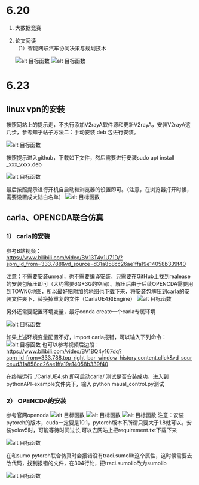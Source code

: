 # 6.20
1. 大数据竞赛
2. 论文阅读\
   （1）智能网联汽车协同决策与规划技术

      ![alt 目标函数](./图片/智能网联汽车协同决策难点.png) 
      ![alt 目标函数](./图片/解体思路.png) 


# 6.23
## linux vpn的安装
按照网站上的提示走，不执行添加V2rayA软件源和更新V2rayA，安装V2rayA这几步，参考知乎帖子方法二：手动安装 deb 包进行安装。


![alt 目标函数](./图片/vpn1.png) 

按照提示进入github，下载如下文件，然后需要进行安装sudo apt install _xxx_vxxx.deb


![alt 目标函数](./图片/vpn2.png) 



最后按照提示进行开机自启动和浏览器的设置即可。（注意，在浏览器打开时候，需要设置成大陆白名单）
![alt 目标函数](./图片/vpn3.png) 



## carla、OPENCDA联合仿真
### 1） carla的安装
参考B站视频：\
https://www.bilibili.com/video/BV13T4y1U71D/?spm_id_from=333.788&vd_source=d31a858cc26ae1ffa19e14058b339f40

注意：不需要安装unreal，也不需要编译安装，只需要在GitHub上找到realease的安装包解压即可（大约需要6G+3G的空间）。解压后由于后续OPENCDA需要用到TOWN6地图，所以最好把附加的地图也下载下来，将安装包解压到carla的安装文件夹下，替换掉重复的文件（CarlaUE4和Engine）
      ![alt 目标函数](./图片/carla1.png) 

另外还需要配置环境变量，最好conda create一个carla专属环境

![alt 目标函数](./图片/carla2.png) 

如果上述环境变量配置不好，import carla报错，可以输入下列命令：
![alt 目标函数](./图片/carla3.png) 
也可以参考视频后边段：
https://www.bilibili.com/video/BV1BQ4y167dq?spm_id_from=333.788.top_right_bar_window_history.content.click&vd_source=d31a858cc26ae1ffa19e14058b339f40

在终端运行 ./CarlaUE4.sh 即可启动carla/
测试是否安装成功，进入到pythonAPI-example文件夹下，输入 python maual_control.py测试



### 2） OPENCDA的安装
参考官网opencda
![alt 目标函数](./图片/opencda1.png) 
![alt 目标函数](./图片/opencda2.png) 
![alt 目标函数](./图片/opencda3.png) 
注意：安装pytorch的版本，cuda一定要是10.1，pytorch版本不所谓只要大于1.8就可以。安装yolov5时，可能等待时间过长,可以去网站上把requirement.txt下载下来

![alt 目标函数](./图片/opencda4.png)

在和sumo pytorch联合仿真时会报错没有traci.sumolib这个属性，这时候需要去改代码，找到报错的文件，在304行处，把traci.sumolib改为sumolib

![alt 目标函数](./图片/opencda5.png)


